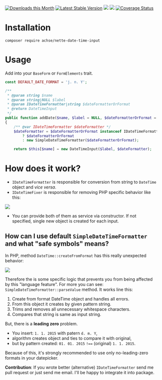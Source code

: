 [![Downloads this Month](https://img.shields.io/packagist/dm/achse/nette-date-time-input.svg)](https://packagist.org/packages/achse/nette-date-time-input)
[![Latest Stable Version](https://poser.pugx.org/achse/nette-date-time-input/v/stable)](https://github.com/achse/nette-date-time-input/releases)
![](https://travis-ci.org/Achse/nette-date-time-input.svg?branch=master)
![](https://scrutinizer-ci.com/g/Achse/nette-date-time-input/badges/quality-score.png?b=master)
[![Coverage Status](https://coveralls.io/repos/github/Achse/nette-date-time-input/badge.svg?branch=master)](https://coveralls.io/github/Achse/nette-date-time-input?branch=master)

# Installation
```
composer require achse/nette-date-time-input
```

# Usage
Add into your `BaseForm` or `FormElements` trait.

```php
const DEFAULT_DATE_FORMAT = 'j. n. Y';

/**
 * @param string $name
 * @param string|NULL $label
 * @param IDateTimeFormatter|string $dateFormatterOrFormat
 * @return DateTimeInput
 */
public function addDate($name, $label = NULL, $dateFormatterOrFormat = BaseForm::DEFAULT_DATE_FORMAT)
{
	/** @var IDateTimeFormatter $dateFormatter */
	$dateFormatter = $dateFormatterOrFormat instanceof IDateTimeFormatter
		? $dateFormatterOrFormat
		: new SimpleDateTimeFormatter($dateFormatterOrFormat);

	return $this[$name] = new DateTimeInput($label, $dateFormatter);
```

# How does it work?
* `IDateTimeFormatter` is responsible for conversion from string to `DateTime` object and *vice versa*.
* `IDateTimeFixer` is responsible for removing PHP specific behavior like this: 

![](https://raw.githubusercontent.com/Achse/nette-date-time-input/master/examples/createFromFormat-now.jpg)

* You can provide both of them as service via constructor. If not specified, single new object is created
for each input.

## How can I use default `SimpleDateTimeFormatter` and what "safe symbols" means?
In PHP,  method `DateTime::createFromFormat` has this really unexpected behavior:

![](https://raw.githubusercontent.com/Achse/nette-date-time-input/master/examples/createFromFormat.jpg)
 
Therefore the is some specific logic that prevents you from being affected by this "language feature".
For more you can see: `SimpleDateTimeFormatter::parseValue` method. It works line this:

1. Create from format DateTime object and handles all errors.
2. From this object it creates by given pattern string.
3. Trims and removes all unnecessary whitespace characters.
4. Compares that string is same as input string.

But, there is a **leading zero** problem. 
* You insert: `1. 1. 2015` with patern `d. m. Y`,
* algorithm creates object and ties to compare it with original,
* but by pattern created: `01. 01. 2015` `!==` (original) `1. 1. 2015`.
 
Because of this, it's strongly recommended to use only no-leading-zero formats in your datepicker.

**Contribution**: If you wrote better (alternative) `IDateTimeFormatter` send me pull request 
or just send me email. I'll be happy to integrate it into package.

